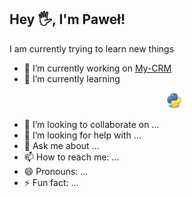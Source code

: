 ## Hey 🖐, I'm Paweł!


I am currently trying to learn new things



- 🔭 I’m currently working on [My-CRM](https://github.com/Pawelooo/My-CRM)
- 🌱 I’m currently learning <p align="center"><img src="Python.svg.png" alt="drawing" width="25px" height="25px"/></p>
- 👯 I’m looking to collaborate on ...
- 🤔 I’m looking for help with ...
- 💬 Ask me about ...
- 📫 How to reach me: ...
- 😄 Pronouns: ...
- ⚡ Fun fact: ...

